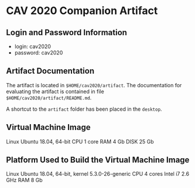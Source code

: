 CAV 2020 Companion Artifact
===========================


Login and Password Information
------------------------------

* login: cav2020
* password: cav2020


Artifact Documentation
----------------------

The artifact is located in `$HOME/cav2020/artifact`. The documentation for
evaluating the artifact is contained in file `$HOME/cav2020/artifact/README.md`.

A shortcut to the `artifact` folder has been placed in the `desktop`.


Virtual Machine Image
---------------------

Linux Ubuntu 18.04, 64-bit
CPU 1 core
RAM 4 Gb
DISK 25 Gb


Platform Used to Build the Virtual Machine Image
------------------------------------------------

Linux Ubuntu 18.04, 64-bit, kernel 5.3.0-26-generic
CPU 4 cores Intel i7 2.6 GHz
RAM 8 Gb

